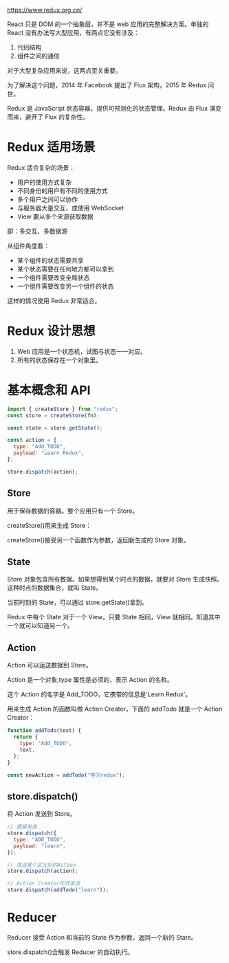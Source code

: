 https://www.redux.org.cn/

React 只是 DOM 的一个抽象层，并不是 web 应用的完整解决方案。单独的 React 没有办法写大型应用，有两点它没有涉及：

1. 代码结构
2. 组件之间的通信

对于大型复杂应用来说，这两点至关重要。

为了解决这个问题，2014 年 Facebook 提出了 Flux 架构，2015 年 Redux 问世。

Redux 是 JavaScript 状态容器，提供可预测化的状态管理。Redux 由 Flux 演变而来，避开了 Flux 的复杂性。

# Redux 适用场景

Redux 适合复杂的场景：

- 用户的使用方式复杂
- 不同身份的用户有不同的使用方式
- 多个用户之间可以协作
- 与服务器大量交互，或使用 WebSocket
- View 要从多个来源获取数据

即：多交互、多数据源

从组件角度看：

- 某个组件的状态需要共享
- 某个状态需要在任何地方都可以拿到
- 一个组件需要改变全局状态
- 一个组件需要改变另一个组件的状态

这样的情况使用 Redux 非常适合。

# Redux 设计思想

1. Web 应用是一个状态机，试图与状态一一对应。
2. 所有的状态保存在一个对象里。

# 基本概念和 API

```js
import { createStore } from "redux";
const store = createStore(fn);

const state = store.getState();

const action = {
  type: "Add_TODO",
  payload: "Learn Redux",
};

store.dispatch(action);
```

## Store

用于保存数据的容器。整个应用只有一个 Store。

createStore()用来生成 Store：

createStore()接受另一个函数作为参数，返回新生成的 Store 对象。

## State

Store 对象包含所有数据。如果想得到某个时点的数据，就要对 Store 生成快照。这种时点的数据集合，就叫 State。

当前时刻的 State，可以通过 store.getState()拿到。

Redux 中每个 State 对于一个 View。只要 State 相同，View 就相同。知道其中一个就可以知道另一个。

## Action

Action 可以运送数据到 Store。

Action 是一个对象,type 属性是必须的，表示 Action 的名称。

这个 Action 的名字是 Add_TODO，它携带的信息是'Learn Redux'。

用来生成 Action 的函数叫做 Action Creator，下面的 addTodo 就是一个 Action Creator：

```js
function addTodo(text) {
  return {
    type: "Add_TODO",
    text,
  };
}

const newAction = addTodo("学习redux");
```

## store.dispatch()

将 Action 发送到 Store。

```js
// 直接发送
store.dispatch({
  type: "ADD_TODO",
  payload: "learn",
});

// 发送某个定义好的Action
store.dispatch(action);

// Action Creator形式发送
store.dispatch(addTodo("learn"));
```

# Reducer

Reducer 接受 Action 和当前的 State 作为参数，返回一个新的 State。

store.dispatch()会触发 Reducer 的自动执行。
